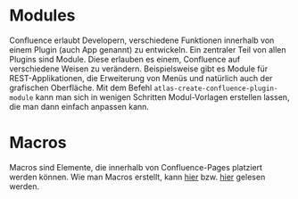 # Modules
Confluence erlaubt Developern, verschiedene Funktionen innerhalb von einem Plugin (auch App genannt) zu entwickeln. Ein zentraler Teil von allen Plugins sind Module. Diese erlauben es einem, Confluence auf verschiedene Weisen zu verändern. Beispielsweise gibt es Module für REST-Applikationen, die Erweiterung von Menüs und natürlich auch der grafischen Oberfläche.
Mit dem Befehl `atlas-create-confluence-plugin-module` kann man sich in wenigen Schritten Modul-Vorlagen erstellen lassen, die man dann einfach anpassen kann. 

# Macros
Macros sind Elemente, die innerhalb von Confluence-Pages platziert werden können. 
Wie man Macros erstellt, kann [hier](https://developer.atlassian.com/server/framework/atlassian-sdk/create-a-confluence-hello-world-macro/)  bzw. [hier](How-to-Macro) gelesen werden. 

